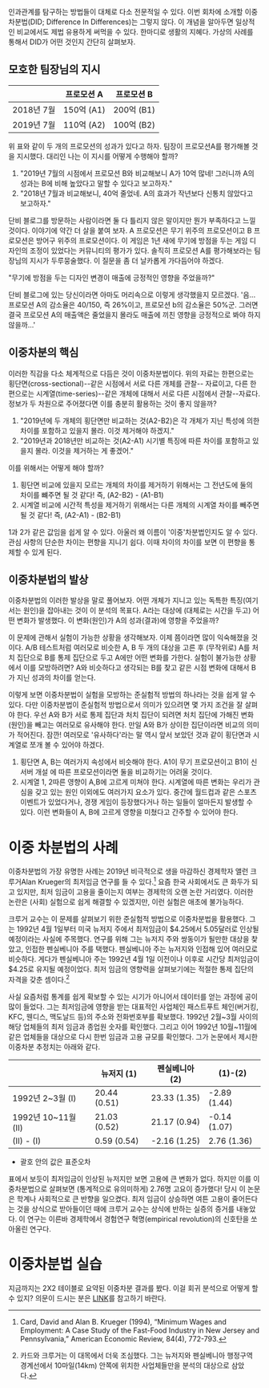 
인과관계를 탐구하는 방법들이 대체로 다소 전문적일 수 있다. 이번 회차에 소개할 이중차분법(DID; Difference In Differences)는 그렇지 않다. 이 개념을 알아두면 일상적인 비교에서도 제법 유용하게 써먹을 수 있다. 한마디로 생활의 지혜다. 가상의 사례를 통해서 DID가 어떤 것인지 간단히 살펴보자. 

## 모호한 팀장님의 지시  

|   |  프로모션 A  | 프로모션 B | 
|---|---|---|
| 2018년 7월  | 150억 (A1) | 200억  (B1)|  
| 2019년 7월  | 110억 (A2) | 100억  (B2)|  


위 표와 같이 두 개의 프로모션의 성과가 있다고 하자. 팀장이 프로모션A를 평가해볼 것을 지시했다. 대리인 나는 이 지시를 어떻게 수행해야 할까? 

1. "2019년 7월의 시점에서 프로모션 B와 비교해보니 A가 10억 많네! 그러니까 A의 성과는 B에 비해 높았다고 말할 수 있다고 보고하자." 
2. "2018년 7월과 비교해보니, 40억 줄었네. A의 효과가 작년보다 신통치 않았다고 보고하자." 

단비 블로그를 방문하는 사람이라면 둘 다 틀리지 않은 말이지만 뭔가 부족하다고 느낄 것이다. 이야기에 약간 더 살을 붙여 보자. A 프로모션은 무기 위주의 프로모션이고 B 프로모션은 방어구 위주의 프로모션이다. 이 게임은 1년 새에 무기에 방점을 두는 게임 디자인의 조정이 있었다는 커뮤니티의 평가가 있다. 솔직히 프로모션 A를 평가해보라는 팀장님의 지시가 두루뭉술했다. 이 질문을 좀 더 날카롭게 가다듬어야 하겠다. 

"무기에 방점을 두는 디자인 변경이 매출에 긍정적인 영향을 주었을까?" 

단비 블로그에 있는 당신이라면 아마도 머리속으로 이렇게 생각했을지 모르겠다. '음... 프로모션 A의 감소율은 40/150, 즉 26%이고, 프로모션 b의 감소율은 50%군. 그러면 결국 프로모션 A의 매출액은 줄었을지 몰라도 매출에 끼친 영향을 긍정적으로 봐야 하지 않을까...' 

## 이중차분의 핵심 

이러한 직감을 다소 체계적으로 다듬은 것이 이중차분법이다. 위의 자료는 한편으로는 횡단면(cross-sectional)--같은 시점에서 서로 다른 개체를 관찰-- 자료이고, 다른 한편으로는 시계열(time-series)--같은 개체에 대해서 서로 다른 시점에서 관찰--자료다. 정보가 두 차원으로 주어졌다면 이를 충분히 활용하는 것이 좋지 않을까? 

1. "2019년에 두 개체의 횡단면만 비교하는 것(A2-B2)은 각 개체가 지닌 특성에 의한 차이를 포함하고 있을지 몰라. 이것 제거해야 하겠지." 
2. "2019년과 2018년만 비교하는 것(A2-A1) 시기별 특징에 따른 차이를 포함하고 있을지 몰라. 이것을 제거하는 게 좋겠어." 

이를 위해서는 어떻게 해야 할까? 

1. 횡단면 비교에 있을지 모르는 개체의 차이를 제거하기 위해서는 그 전년도에 둘의 차이를 뺴주면 될 것 같다! 즉, (A2-B2) - (A1-B1) 
2. 시계열 비교에 시간적 특성을 제거하기 위해서는 다른 개체의 시계열 차이를 빼주면 될 것 같다! 즉, (A2-A1) - (B2-B1)

1과 2가 같은 값임을 쉽게 알 수 있다. 아울러 왜 이름이 '이중'차분법인지도 알 수 있다. 관심 사항의 단순한 차이는 편향을 지니기 쉽다. 이때 차이의 차이를 보면 이 편향을 통제할 수 있게 된다. 

## 이중차분법의 발상 

이중차분법의 이러한 발상을 말로 풀어보자. 어떤 개체가 지니고 있는 독특한 특징(여기서는 원인)을 잡아내는 것이 이 분석의 목표다. A라는 대상에  (대체로는 시간을 두고) 어떤 변화가 발생했다. 이 변화(원인)가 A의 성과(결과)에 영향을 주었을까?  

이 문제에 관해서 실험이 가능한 상황을 생각해보자. 이제 쯤이라면 많이 익숙해졌을 것이다. A/B 테스트처럼 여러모로 비슷한 A, B 두 개의 대상을 고른 후 (무작위로) A를 처치 집단으로 B를 통제 집단으로 두고 A에만 어떤 변화를 가한다. 실험이 불가능한 상황에서 이를 모방하려면? A와 비슷하다고 생각되는 B를 찾고 같은 시점 변화에 대해서 B가 지닌 성과의 차이를 얻는다. 

이렇게 보면 이중차분법이 실험을 모방하는 준실험적 방법의 하나라는 것을 쉽게 알 수 있다. 다만 이중차분법이 준실험적 방법으로서 의미가 있으려면 몇 가지 조건을 잘 살펴야 한다. 우선 A와 B가 서로 통제 집단과 처치 집단이 되려면 처치 집단에 가해진 변화(원인)을 빼고는 여러모로 유사해야 한다. 만일 A와 B가 상이한 집단이라면 비교의 의미가 적어진다. 잠깐! 여러모로 '유사하다'라는 말 역시 앞서 보았던 것과 같이 횡단면과 시계열로 쪼개 볼 수 있어야 하겠다. 

1. 횡단면 A, B는 여러가지 속성에서 비슷해야 한다. A1이 무기 프로모션이고 B1이 신서버 개설 에 따른 프로모션이라면 둘을 비교하기는 어려울 것이다. 
2. 시계열 1, 2따른 영향이 A,B에 고르게 미쳐야 한다. 시계열에 따른 변화는 우리가 관심을 갖고 있는 원인 이외에도 여러가지 요소가 있다. 중간에 월드컵과 같은 스포츠 이벤트가 있었다거나, 경쟁 게임이 등장했다거나 하는 일들이 얼마든지 발생할 수 있다. 이런 변화들이 A, B에 고르게 영향을 미쳤다고 간주할 수 있어야 한다. 


# 이중 차분법의 사례 

이중차분법의 가장 유명한 사례는 2019년 비극적으로 생을 마감하신 경제학자 앨런 크루거Alan Krueger의 최저임금 연구를 들 수 있다.[^1] 요즘 한국 사회에서도 큰 화두가 되고 있지만, 최저 임금이 고용을 줄이는지 여부는 경제학의 오랜 논란 거리였다. 이러한 논란은 (사회) 실험으로 쉽게 해결할 수 있겠지만, 이런 실험은 애초에 불가능하다. 

크루거 교수는 이 문제를 살펴보기 위한 준실험적 방법으로 이중차분법을 활용했다. 그는 1992년 4월 1일부터 미국 뉴저지 주에서 최저임금이 $4.25에서 5.05달러로 인상될 예정이라는 사실에 주목했다. 연구를 위해 그는 뉴저지 주와 쌍동이가 될만한 대상을 찾았고, 인접한 펜실베니아 주를 택했다. 펜실베니아 주는 뉴저지와 인접해 있어 여러모로 비슷하다. 게다가 펜실베니아 주는 1992년 4월 1일 이전이나 이후로 시간당 최저임금이 $4.25로 유지될 예정이었다. 최저 임금의 영향력을 살펴보기에는 적절한 통제 집단의 자격을 갖춘 셈이다.[^2]

[^1]: Card, David and Alan B. Krueger (1994), “Minimum Wages and Employment: A Case Study of the Fast-Food Industry in New Jersey and Pennsylvania,” American Economic Review, 84(4), 772-793.

[^2]: 카드와 크루거는 이 대목에서 더욱 조심했다. 그는 뉴저지와 펜실베니아 행정구역 경계선에서 10마일(14km) 안쪽에 위치한 사업체들만을 분석의 대상으로 삼았다. 

사실 요즘처럼 통계를 쉽게 확보할 수 있는 시기가 아니어서 데이터를 얻는 과정에 공이 많이 들었다. 그는 최저임금에 영향을 받는 대표적인 사업체인 패스트푸트 체인(버거킹, KFC, 웬디스, 맥도날드 등)의 주소와 전화번호부를 확보했다. 1992년 2월~3월 사이의 해당 업체들의 최저 임금과 종업원 숫자를 확인했다. 그리고 이어 1992년 10월~11월에 같은 업체들을 대상으로 다시 한번 임금과 고용 규모를 확인했다. 그가 논문에서 제시한 이중차분 추정치는 아래와 같다. 

|   |  뉴저지 (1)  | 펜실베니아 (2) | (1)-(2)|
|---|---|---|---|
| 1992년 2~3월 (I) | 20.44 (0.51) | 23.33 (1.35) |   -2.89 (1.44) |
| 1992년 10~11월 (II) | 21.03 (0.52) | 21.17 (0.94) | -0.14 (1.07) |
| (II) - (I) | 0.59 (0.54) | -2.16 (1.25) | 2.76 (1.36) |
* 괄호 안의 값은 표준오차 

표에서 보듯이 최저임금이 인상된 뉴저지만 보면 고용에 큰 변화가 없다. 하지만 이를 이중차분법으로 살펴보면 (통계적으로 유의미하게) 2.76명 고요이 증가했다! 당시 이 논문은 학계나 사회적으로 큰 반향을 일으켰다. 최저 임금이 상승하면 여튼 고용이 줄어든다는 것을 상식으로 받아들이던 때에 크루거 교수는 상식에 반하는 실증의 증거를 내놓았다. 이 연구는 이른바 경제학에서 경험연구 혁명(empirical revolution)의 신호탄을 쏘아올린 연구다. 

# 이중차분법 실습

지금까지는 2X2 테이블로 요약된 이중차분 결과를 봤다. 이걸 회귀 분석으로 어떻게 할 수 있지? 의문이 드시는 분은 [LINK](https://anarinsk.github.io/rstat-danbi_did/)를 참고하기 바란다. 

